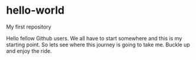 # hello-world
My first repository

Hello fellow Github users. We all have to start somewhere and this is my starting point. 
So lets see where this journey is going to take me. 
Buckle up and enjoy the ride.
